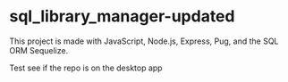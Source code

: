 # sql_library_manager-updated
This project is made with JavaScript, Node.js, Express, Pug, and the SQL ORM Sequelize.

Test see if the repo is on the desktop app
